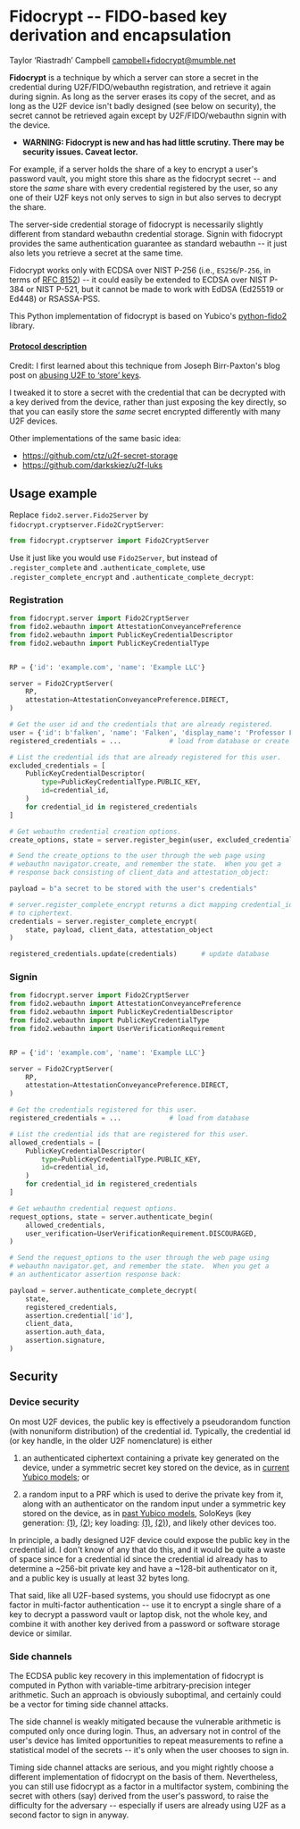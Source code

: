 Fidocrypt -- FIDO-based key derivation and encapsulation
========================================================

Taylor ‘Riastradh’ Campbell <campbell+fidocrypt@mumble.net>

**Fidocrypt** is a technique by which a server can store a secret in
the credential during U2F/FIDO/webauthn registration, and retrieve it
again during signin.  As long as the server erases its copy of the
secret, and as long as the U2F device isn't badly designed (see below
on security), the secret cannot be retrieved again except by
U2F/FIDO/webauthn signin with the device.

- **WARNING: Fidocrypt is new and has had little scrutiny.  There may
  be security issues.  Caveat lector.**

For example, if a server holds the share of a key to encrypt a user's
password vault, you might store this share as the fidocrypt secret --
and store the _same_ share with every credential registered by the
user, so any one of their U2F keys not only serves to sign in but also
serves to decrypt the share.

The server-side credential storage of fidocrypt is necessarily slightly
different from standard webauthn credential storage.  Signin with
fidocrypt provides the same authentication guarantee as standard
webauthn -- it just also lets you retrieve a secret at the same time.

Fidocrypt works only with ECDSA over NIST P-256 (i.e., `ES256`/`P-256`,
in terms of [RFC 8152](https://tools.ietf.org/html/rfc8152)) -- it
could easily be extended to ECDSA over NIST P-384 or NIST P-521, but it
cannot be made to work with EdDSA (Ed25519 or Ed448) or RSASSA-PSS.

This Python implementation of fidocrypt is based on Yubico's
[python-fido2](https://github.com/Yubico/python-fido2) library.

#### [Protocol description](PROTOCOL.md)

Credit: I first learned about this technique from Joseph Birr-Paxton's
blog post on [abusing U2F to ‘store’
keys](https://jbp.io/2015/11/23/abusing-u2f-to-store-keys.html).

I tweaked it to store a secret with the credential that can be
decrypted with a key derived from the device, rather than just exposing
the key directly, so that you can easily store the _same_ secret
encrypted differently with many U2F devices.

Other implementations of the same basic idea:

- https://github.com/ctz/u2f-secret-storage
- https://github.com/darkskiez/u2f-luks

Usage example
-------------

Replace `fido2.server.Fido2Server` by
`fidocrypt.cryptserver.Fido2CryptServer`:

```python
from fidocrypt.cryptserver import Fido2CryptServer
```

Use it just like you would use `Fido2Server`, but instead of
`.register_complete` and `.authenticate_complete`, use
`.register_complete_encrypt` and `.authenticate_complete_decrypt`:

### Registration

```python
from fidocrypt.server import Fido2CryptServer
from fido2.webauthn import AttestationConveyancePreference
from fido2.webauthn import PublicKeyCredentialDescriptor
from fido2.webauthn import PublicKeyCredentialType


RP = {'id': 'example.com', 'name': 'Example LLC'}

server = Fido2CryptServer(
    RP,
    attestation=AttestationConveyancePreference.DIRECT,
)

# Get the user id and the credentials that are already registered.
user = {'id': b'falken', 'name': 'Falken', 'display_name': 'Professor Falken'}
registered_credentials = ...            # load from database or create

# List the credential ids that are already registered for this user.
excluded_credentials = [
    PublicKeyCredentialDescriptor(
        type=PublicKeyCredentialType.PUBLIC_KEY,
        id=credential_id,
    )
    for credential_id in registered_credentials
]

# Get webauthn credential creation options.
create_options, state = server.register_begin(user, excluded_credentials)

# Send the create_options to the user through the web page using
# webauthn navigator.create, and remember the state.  When you get a
# response back consisting of client_data and attestation_object:

payload = b"a secret to be stored with the user's credentials"

# server.register_complete_encrypt returns a dict mapping credential_id
# to ciphertext.
credentials = server.register_complete_encrypt(
    state, payload, client_data, attestation_object
)

registered_credentials.update(credentials)      # update database
```

### Signin

```python
from fidocrypt.server import Fido2CryptServer
from fido2.webauthn import AttestationConveyancePreference
from fido2.webauthn import PublicKeyCredentialDescriptor
from fido2.webauthn import PublicKeyCredentialType
from fido2.webauthn import UserVerificationRequirement


RP = {'id': 'example.com', 'name': 'Example LLC'}

server = Fido2CryptServer(
    RP,
    attestation=AttestationConveyancePreference.DIRECT,
)

# Get the credentials registered for this user.
registered_credentials = ...            # load from database

# List the credential ids that are registered for this user.
allowed_credentials = [
    PublicKeyCredentialDescriptor(
        type=PublicKeyCredentialType.PUBLIC_KEY,
        id=credential_id,
    )
    for credential_id in registered_credentials
]

# Get webauthn credential request options.
request_options, state = server.authenticate_begin(
    allowed_credentials,
    user_verification=UserVerificationRequirement.DISCOURAGED,
)

# Send the request_options to the user through the web page using
# webauthn navigator.get, and remember the state.  When you get a
# an authenticator assertion response back:

payload = server.authenticate_complete_decrypt(
    state,
    registered_credentials,
    assertion.credential['id'],
    client_data,
    assertion.auth_data,
    assertion.signature,
)
```

Security
--------

### Device security

On most U2F devices, the public key is effectively a pseudorandom
function (with nonuniform distribution) of the credential id.
Typically, the credential id (or key handle, in the older U2F
nomenclature) is either

1. an authenticated ciphertext containing a private key generated on
   the device, under a symmetric secret key stored on the device, as in
   [current Yubico models][yubico-keygen]; or

2. a random input to a PRF which is used to derive the private key from
   it, along with an authenticator on the random input under a
   symmetric key stored on the device, as in [past Yubico
   models][yubico-keygen-old], SoloKeys (key generation:
   [(1)][solokeys-keygen1], [(2)][solokeys-keygen2]; key loading:
   [(1)][solokeys-keyload1], [(2)][solokeys-keyload2]), and likely
   other devices too.

In principle, a badly designed U2F device could expose the public key
in the credential id.  I don't know of any that do this, and it would
be quite a waste of space since for a credential id since the
credential id already has to determine a ~256-bit private key and have
a ~128-bit authenticator on it, and a public key is usually at least 32
bytes long.

That said, like all U2F-based systems, you should use fidocrypt as one
factor in multi-factor authentication -- use it to encrypt a single
share of a key to decrypt a password vault or laptop disk, not the
whole key, and combine it with another key derived from a password or
software storage device or similar.


  [yubico-keygen]: https://developers.yubico.com/U2F/Protocol_details/Key_generation.html
  [yubico-keygen-old]: https://web.archive.org/web/20190712075231/https://developers.yubico.com/U2F/Protocol_details/Key_generation.html
  [solokeys-keygen1]: https://github.com/solokeys/solo/blob/8b91ec7c538d0d071842e0b86ef94266936ab1d7/fido2/u2f.c#L180-L187
  [solokeys-keygen2]: https://github.com/solokeys/solo/blob/8b91ec7c538d0d071842e0b86ef94266936ab1d7/fido2/crypto.c#L273-L284
  [solokeys-keyload1]: https://github.com/solokeys/solo/blob/8b91ec7c538d0d071842e0b86ef94266936ab1d7/fido2/u2f.c#L250-L252
  [solokeys-keyload2]: https://github.com/solokeys/solo/blob/8b91ec7c538d0d071842e0b86ef94266936ab1d7/fido2/u2f.c#L164-L168
  [solokeys-keyload3]: https://github.com/solokeys/solo/blob/8b91ec7c538d0d071842e0b86ef94266936ab1d7/fido2/crypto.c#L210-L216

### Side channels

The ECDSA public key recovery in this implementation of fidocrypt is
computed in Python with variable-time arbitrary-precision integer
arithmetic.  Such an approach is obviously suboptimal, and certainly
could be a vector for timing side channel attacks.

The side channel is weakly mitigated because the vulnerable arithmetic
is computed only once during login.  Thus, an adversary not in control
of the user's device has limited opportunities to repeat measurements
to refine a statistical model of the secrets -- it's only when the user
chooses to sign in.

Timing side channel attacks are serious, and you might rightly choose a
different implementation of fidocrypt on the basis of them.
Nevertheless, you can still use fidocrypt as a factor in a multifactor
system, combining the secret with others (say) derived from the user's
password, to raise the difficulty for the adversary -- especially if
users are already using U2F as a second factor to sign in anyway.
